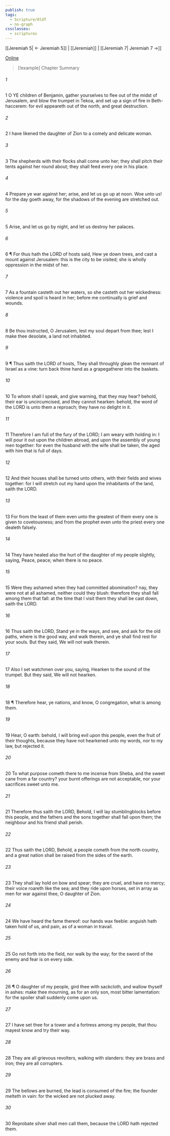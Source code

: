 ```yaml
---
publish: true
tags:
  - Scripture/OldT
  - no-graph
cssclasses:
  - scriptures
---
```

[[Jeremiah 5| ← Jeremiah 5]] | [[Jeremiah]] | [[Jeremiah 7| Jeremiah 7 →]]

[Online](https://churchofjesuschrist.org/study/scriptures/ot/jer/6?lang=eng)

>[!example] Chapter Summary
>
###### 1
1 O YE children of Benjamin, gather yourselves to flee out of the midst of Jerusalem, and blow the trumpet in Tekoa, and set up a sign of fire in Beth-haccerem: for evil appeareth out of the north, and great destruction.
###### 2
2 I have likened the daughter of Zion to a comely and delicate woman.
###### 3
3 The shepherds with their flocks shall come unto her; they shall pitch their tents against her round about; they shall feed every one in his place.
###### 4
4 Prepare ye war against her; arise, and let us go up at noon.  Woe unto us!  for the day goeth away, for the shadows of the evening are stretched out.
###### 5
5 Arise, and let us go by night, and let us destroy her palaces.
###### 6
6 ¶ For thus hath the LORD of hosts said, Hew ye down trees, and cast a mount against Jerusalem: this is the city to be visited; she is wholly oppression in the midst of her.
###### 7
7 As a fountain casteth out her waters, so she casteth out her wickedness: violence and spoil is heard in her; before me continually is grief and wounds.
###### 8
8 Be thou instructed, O Jerusalem, lest my soul depart from thee; lest I make thee desolate, a land not inhabited.
###### 9
9 ¶ Thus saith the LORD of hosts, They shall throughly glean the remnant of Israel as a vine: turn back thine hand as a grapegatherer into the baskets.
###### 10
10 To whom shall I speak, and give warning, that they may hear?  behold, their ear is uncircumcised, and they cannot hearken: behold, the word of the LORD is unto them a reproach; they have no delight in it.
###### 11
11 Therefore I am full of the fury of the LORD; I am weary with holding in: I will pour it out upon the children abroad, and upon the assembly of young men together: for even the husband with the wife shall be taken, the aged with him that is full of days.
###### 12
12 And their houses shall be turned unto others, with their fields and wives together: for I will stretch out my hand upon the inhabitants of the land, saith the LORD.
###### 13
13 For from the least of them even unto the greatest of them every one is given to covetousness; and from the prophet even unto the priest every one dealeth falsely.
###### 14
14 They have healed also the hurt of the daughter of my people slightly, saying, Peace, peace; when there is no peace.
###### 15
15 Were they ashamed when they had committed abomination?  nay, they were not at all ashamed, neither could they blush: therefore they shall fall among them that fall: at the time that I visit them they shall be cast down, saith the LORD.
###### 16
16 Thus saith the LORD, Stand ye in the ways, and see, and ask for the old paths, where is the good way, and walk therein, and ye shall find rest for your souls.  But they said, We will not walk therein.
###### 17
17 Also I set watchmen over you, saying, Hearken to the sound of the trumpet.  But they said, We will not hearken.
###### 18
18 ¶ Therefore hear, ye nations, and know, O congregation, what is among them.
###### 19
19 Hear, O earth: behold, I will bring evil upon this people, even the fruit of their thoughts, because they have not hearkened unto my words, nor to my law, but rejected it.
###### 20
20 To what purpose cometh there to me incense from Sheba, and the sweet cane from a far country?  your burnt offerings are not acceptable, nor your sacrifices sweet unto me.
###### 21
21 Therefore thus saith the LORD, Behold, I will lay stumblingblocks before this people, and the fathers and the sons together shall fall upon them; the neighbour and his friend shall perish.
###### 22
22 Thus saith the LORD, Behold, a people cometh from the north country, and a great nation shall be raised from the sides of the earth.
###### 23
23 They shall lay hold on bow and spear; they are cruel, and have no mercy; their voice roareth like the sea; and they ride upon horses, set in array as men for war against thee, O daughter of Zion.
###### 24
24 We have heard the fame thereof: our hands wax feeble: anguish hath taken hold of us, and pain, as of a woman in travail.
###### 25
25 Go not forth into the field, nor walk by the way; for the sword of the enemy and fear is on every side.
###### 26
26 ¶ O daughter of my people, gird thee with sackcloth, and wallow thyself in ashes: make thee mourning, as for an only son, most bitter lamentation: for the spoiler shall suddenly come upon us.
###### 27
27 I have set thee for a tower and a fortress among my people, that thou mayest know and try their way.
###### 28
28 They are all grievous revolters, walking with slanders: they are brass and iron; they are all corrupters.
###### 29
29 The bellows are burned, the lead is consumed of the fire; the founder melteth in vain: for the wicked are not plucked away.
###### 30
30 Reprobate silver shall men call them, because the LORD hath rejected them.



